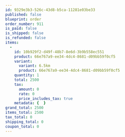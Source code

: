 ```yaml
---
id: 9329e3b3-526c-43d8-b5ca-11281e03be33
published: false
blueprint: order
order_number: 911
is_paid: false
is_shipped: false
is_refunded: false
items:
  -
    id: 10b929f2-d49f-48b7-8e6d-3b9b558ec551
    product: 66e767a9-ee34-4dc4-8681-d09bb59f0cf5
    variant:
      variant: 6.5km
      product: 66e767a9-ee34-4dc4-8681-d09bb59f0cf5
    quantity: 1
    total: 2500
    tax:
      amount: 0
      rate: 0
      price_includes_tax: true
    metadata: {  }
grand_total: 2500
items_total: 2500
tax_total: 0
shipping_total: 0
coupon_total: 0
---
```

